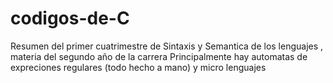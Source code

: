# codigos-de-C

Resumen del primer cuatrimestre de Sintaxis y Semantica de los lenguajes , materia del segundo año de la carrera
Principalmente hay automatas de expreciones regulares (todo hecho a mano) y micro lenguajes
